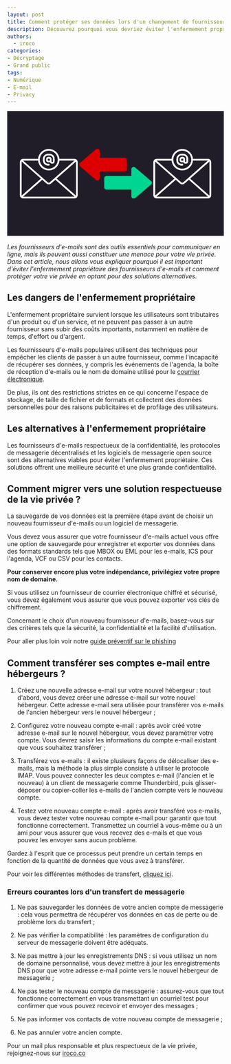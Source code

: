 ```yaml
---
layout: post
title: Comment protéger ses données lors d'un changement de fournisseur de messagerie électronique ?
description: Découvrez pourquoi vous devriez éviter l'enfermement propriétaire des fournisseurs d'e-mails et comment protéger votre vie privée en ligne.
authors:
  - iroco
categories:
- Décryptage
- Grand public
tags:
- Numérique
- E-mail
- Privacy
---
```

![Illustration de l'article](/images/transfert_mail/transfert-mail.png)

*Les fournisseurs d'e-mails sont des outils essentiels pour communiquer en ligne, mais ils peuvent aussi constituer une menace pour votre vie privée. Dans cet article, nous allons vous expliquer pourquoi il est important d'éviter l'enfermement propriétaire des fournisseurs d'e-mails et comment protéger votre vie privée en optant pour des solutions alternatives.*

## Les dangers de l'enfermement propriétaire

L'enfermement propriétaire survient lorsque les utilisateurs sont tributaires d'un produit ou d'un service, et ne peuvent pas passer à un autre fournisseur sans subir des coûts importants, notamment en matière de temps, d'effort ou d'argent.

Les fournisseurs d'e-mails populaires utilisent des techniques pour empêcher les clients de passer à un autre fournisseur, comme l'incapacité de récupérer ses données, y compris les événements de l'agenda, la boîte de réception d'e-mails ou le nom de domaine utilisé pour le [courrier électronique](https://blog.iroco.co/comment-fonctionne-le-courrier-%C3%A9lectronique/).

De plus, ils ont des restrictions strictes en ce qui concerne l'espace de stockage, de taille de fichier et de formats et collectent des données personnelles pour des raisons publicitaires et de profilage des utilisateurs. 

## Les alternatives à l'enfermement propriétaire

Les fournisseurs d'e-mails respectueux de la confidentialité, les protocoles de messagerie décentralisés et les logiciels de messagerie open source sont des alternatives viables pour éviter l'enfermement propriétaire. Ces solutions offrent une meilleure sécurité et une plus grande confidentialité.

## Comment migrer vers une solution respectueuse de la vie privée ?

La sauvegarde de vos données est la première étape avant de choisir un nouveau fournisseur d'e-mails ou un logiciel de messagerie.

Vous devez vous assurer que votre fournisseur d'e-mails actuel vous offre une option de sauvegarde pour enregistrer et exporter vos données dans des formats standards tels que MBOX ou EML pour les e-mails, ICS pour l'agenda, VCF ou CSV pour les contacts. 

**Pour conserver encore plus votre indépendance, privilégiez votre propre nom de domaine.**

Si vous utilisez un fournisseur de courrier électronique chiffré et sécurisé, vous devez également vous assurer que vous pouvez exporter vos clés de chiffrement.

Concernant le choix d'un nouveau fournisseur d'e-mails, basez-vous sur des critères tels que la sécurité, la confidentialité et la facilité d'utilisation.

Pour aller plus loin voir notre [guide préventif sur le phishing](https://blog.iroco.co/phishing/)

## Comment transférer ses comptes e-mail entre hébergeurs ?

1. Créez une nouvelle adresse e-mail sur votre nouvel hébergeur : tout d'abord, vous devez créer une adresse e-mail sur votre nouvel hébergeur. Cette adresse e-mail sera utilisée pour transférer vos e-mails de l'ancien hébergeur vers le nouvel hébergeur ;

2. Configurez votre nouveau compte e-mail : après avoir créé votre adresse e-mail sur le nouvel hébergeur, vous devez paramétrer votre compte. Vous devrez saisir les informations du compte e-mail existant que vous souhaitez transférer ;

3. Transférez vos e-mails : il existe plusieurs façons de délocaliser des e-mails, mais la méthode la plus simple consiste à utiliser le protocole IMAP. Vous pouvez connecter les deux comptes e-mail (l'ancien et le nouveau) à un client de messagerie comme Thunderbird, puis glisser-déposer ou copier-coller les e-mails de l'ancien compte vers le nouveau compte.

4. Testez votre nouveau compte e-mail : après avoir transféré vos e-mails, vous devez tester votre nouveau compte e-mail pour garantir que tout fonctionne correctement. Transmettez un courriel à vous-même ou à un ami pour vous assurer que vous recevez des e-mails et que vous pouvez les envoyer sans aucun problème.

Gardez à l'esprit que ce processus peut prendre un certain temps en fonction de la quantité de données que vous avez à transférer.

Pour voir les différentes méthodes de transfert, [cliquez ici](https://www.opportunites-digitales.com/comment-transferer-ses-mails-entre-hebergeurs).  

### Erreurs courantes lors d'un transfert de messagerie 

1. Ne pas sauvegarder les données de votre ancien compte de messagerie : cela vous permettra de récupérer vos données en cas de perte ou de problème lors du transfert ;

2. Ne pas vérifier la compatibilité : les paramètres de configuration du serveur de messagerie doivent être adéquats.

3. Ne pas mettre à jour les enregistrements DNS : si vous utilisez un nom de domaine personnalisé, vous devez mettre à jour les enregistrements DNS pour que votre adresse e-mail pointe vers le nouvel hébergeur de messagerie ; 

4. Ne pas tester le nouveau compte de messagerie : assurez-vous que tout fonctionne correctement en vous transmettant un courriel test pour confirmer que vous pouvez recevoir et envoyer des messages ;

5. Ne pas informer vos contacts de votre nouveau compte de messagerie ; 

6. Ne pas annuler votre ancien compte.

Pour un mail plus responsable et plus respectueux de la vie privée, rejoignez-nous sur [iroco.co](https://iroco.co/)
